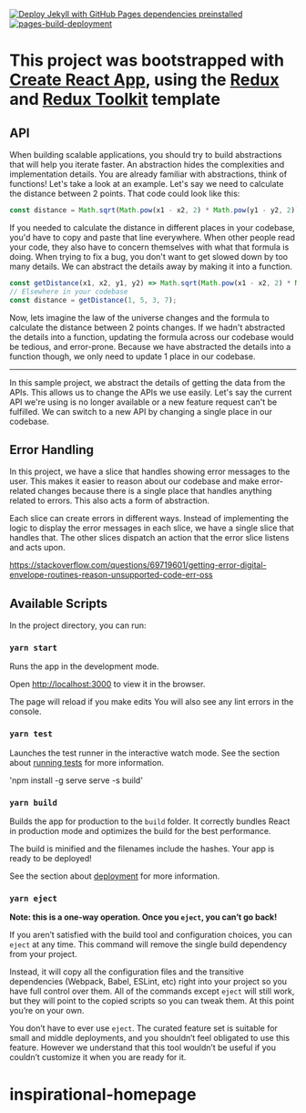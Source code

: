 [![Deploy Jekyll with GitHub Pages dependencies preinstalled](https://github.com/SOliv1/inspirational-homepage/actions/workflows/jekyll-gh-pages.yml/badge.svg)](https://github.com/SOliv1/inspirational-homepage/actions/workflows/jekyll-gh-pages.yml) [![pages-build-deployment](https://github.com/SOliv1/inspirational-homepage/actions/workflows/pages/pages-build-deployment/badge.svg)](https://github.com/SOliv1/inspirational-homepage/actions/workflows/pages/pages-build-deployment)

# This project was bootstrapped with [Create React App](https://github.com/facebook/create-react-app), using the [Redux](https://redux.js.org/) and [Redux Toolkit](https://redux-toolkit.js.org/) template

## API

When building scalable applications, you should try to build abstractions that will help you iterate faster. An abstraction hides the complexities and implementation details. You are already familiar with abstractions, think of functions! Let's take a look at an example. Let's say we need to calculate the distance between 2 points. That code could look like this:

```js
const distance = Math.sqrt(Math.pow(x1 - x2, 2) * Math.pow(y1 - y2, 2));
```

If you needed to calculate the distance in different places in your codebase, you'd have to copy and paste that line everywhere. When other people read your code, they also have to concern themselves with what that formula is doing. When trying to fix a bug, you don't want to get slowed down by too many details. We can abstract the details away by making it into a function.

```js
const getDistance(x1, x2, y1, y2) => Math.sqrt(Math.pow(x1 - x2, 2) * Math.pow(y1 - y2, 2));
// Elsewhere in your codebase
const distance = getDistance(1, 5, 3, 7);
```

Now, lets imagine the law of the universe changes and the formula to calculate the distance between 2 points changes. If we hadn't abstracted the details into a function, updating the formula across our codebase would be tedious, and error-prone. Because we have abstracted the details into a function though, we only need to update 1 place in our codebase.

---

In this sample project, we abstract the details of getting the data from the APIs. This allows us to change the APIs we use easily. Let's say the current API we're using is no longer available or a new feature request can't be fulfilled. We can switch to a new API by changing a single place in our codebase.

## Error Handling

In this project, we have a slice that handles showing error messages to the user. This makes it easier to reason about our codebase and make error-related changes because there is a single place that handles anything related to errors. This also acts a form of abstraction.

Each slice can create errors in different ways. Instead of implementing the logic to display the error messages in each slice, we have a single slice that handles that. The other slices dispatch an action that the error slice listens and acts upon.

<https://stackoverflow.com/questions/69719601/getting-error-digital-envelope-routines-reason-unsupported-code-err-oss>

## Available Scripts

In the project directory, you can run:

### `yarn start`

Runs the app in the development mode.

Open [http://localhost:3000](http://localhost:3000) to view it in the browser.

The page will reload if you make edits
You will also see any lint errors in the console.

### `yarn test`

Launches the test runner in the interactive watch mode.
See the section about [running tests](https://facebook.github.io/create-react-app/docs/running-tests) for more information.

 'npm install -g serve
  serve -s build'

### `yarn build`

Builds the app for production to the `build` folder.
It correctly bundles React in production mode and optimizes the build for the best performance.

The build is minified and the filenames include the hashes.
Your app is ready to be deployed!

See the section about [deployment](https://facebook.github.io/create-react-app/docs/deployment) for more information.

### `yarn eject`

**Note: this is a one-way operation. Once you `eject`, you can’t go back!**

If you aren’t satisfied with the build tool and configuration choices, you can `eject` at any time. This command will remove the single build dependency from your project.

Instead, it will copy all the configuration files and the transitive dependencies (Webpack, Babel, ESLint, etc) right into your project so you have full control over them. All of the commands except `eject` will still work, but they will point to the copied scripts so you can tweak them. At this point you’re on your own.

You don’t have to ever use `eject`. The curated feature set is suitable for small and middle deployments, and you shouldn’t feel obligated to use this feature. However we understand that this tool wouldn’t be useful if you couldn’t customize it when you are ready for it.

# inspirational-homepage


